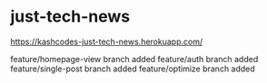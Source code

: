 # just-tech-news
https://kashcodes-just-tech-news.herokuapp.com/

feature/homepage-view branch added 
feature/auth branch added
feature/single-post branch added
feature/optimize branch added